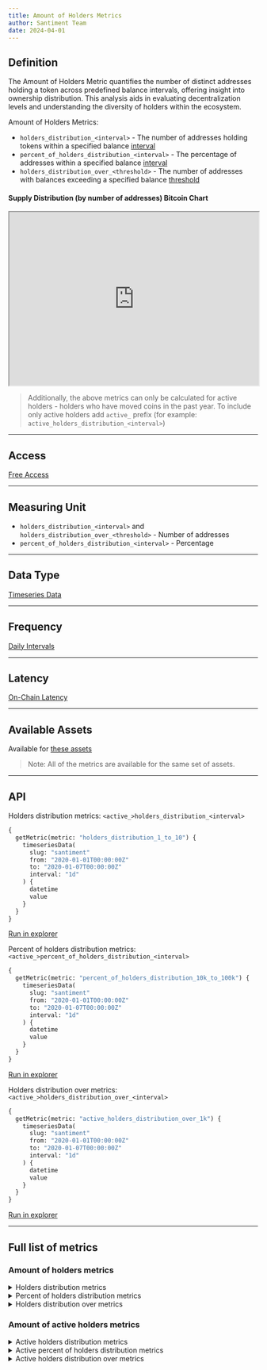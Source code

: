 ```yaml
---
title: Amount of Holders Metrics
author: Santiment Team
date: 2024-04-01
---
```


## Definition

The Amount of Holders Metric quantifies the number of distinct addresses holding a token 
across predefined balance intervals, offering insight into ownership distribution. This analysis 
aids in evaluating decentralization levels and understanding the diversity of holders within the 
ecosystem.

Amount of Holders Metrics:
- `holders_distribution_<interval>` - The number of addresses holding tokens within a specified balance [interval](/metrics/details/supply_distribution_parameters#available-intervals)
- `percent_of_holders_distribution_<interval>` - The percentage of addresses within a specified balance [interval](/metrics/details/supply_distribution_parameters#available-intervals)
- `holders_distribution_over_<threshold>` - The number of addresses with balances exceeding a specified balance [threshold](/metrics/details/supply_distribution_parameters#available-thresholds)

#### Supply Distribution (by number of addresses) Bitcoin Chart
<iframe title="Santiment Chart: [0 - 0.001) coins (BTC), [0.001 - 0.01) coins (BTC), [0.01 - 0.1) coins (BTC), [0.1 - 1) coins (BTC), [1 - 10) coins (BTC), [10 - 100) coins (BTC), [100 - 1,000) coins (BTC), [1,000 - 10,000) coins (BTC), [10,000 - 100,000) coins (BTC), [100,000  - 1,000,000) coins (BTC), [1,000,000 - 10,000,000) coins (BTC), [10,000,000 - 100,000,000) coins (BTC), [100,000,000 - 1,000,000,000) coins (BTC), [1,000,000,000 - infinity) coins (BTC)" width="100%" height="350" src="https://embed.santiment.net/chart?ps=bitcoin&pt=BTC&emalm=1&df=utc_now-90d&dt=utc_now&emcg=1&wm=holders_distribution_0_to_0001%3Bholders_distribution_0001_to_001%3Bholders_distribution_001_to_01%3Bholders_distribution_01_to_1%3Bholders_distribution_1_to_10%3Bholders_distribution_10_to_100%3Bholders_distribution_100_to_1k%3Bholders_distribution_1k_to_10k%3Bholders_distribution_10k_to_100k%3Bholders_distribution_100k_to_1M%3Bholders_distribution_1M_to_10M%3Bholders_distribution_10M_to_100M%3Bholders_distribution_100M_to_1B%3Bholders_distribution_1B_to_inf&wax=0%3B1%3B2&wc=%23FF5B5B%3B%23FFCB47%3B%235275FF%3B%23FF8450%3B%23F47BF7%3B%23785549%3B%23D4E763%3B%23FFDAC5%3B%2337D7BA%3B%23777777%3B%23AC948C%3B%23222222%3B%2314c393%3B%237a859e&ws=%3B%3B%3B%3B%3B%3B%3B%3B%3B%3B%3B%3B%3B" scrolling="no"></iframe>

> Additionally, the above metrics can only be calculated for active holders - holders who have moved coins in the 
> past year. To include only active holders add `active_` prefix (for example: `active_holders_distribution_<interval>`)

---

## Access

[Free Access](/metrics/details/access#free-access)

---

## Measuring Unit

* `holders_distribution_<interval>` and `holders_distribution_over_<threshold>` - Number of addresses
* `percent_of_holders_distribution_<interval>` - Percentage

---

## Data Type

[Timeseries Data](/metrics/details/data-type#timeseries-data)

---

## Frequency

[Daily Intervals](/metrics/details/frequency#daily-frequency)

---

## Latency

[On-Chain Latency](/metrics/details/latency#on-chain-latency)

---

## Available Assets

Available for [these assets](<https://api.santiment.net/graphiql?variables=&query=%7B%0A%20%20getMetric(metric%3A%20%22holders_distribution_1_to_10%22)%20%7B%0A%20%20%20%20metadata%20%7B%0A%20%20%20%20%20%20availableSlugs%0A%20%20%20%20%7D%0A%20%20%7D%0A%7D%0A>)

> Note: All of the metrics are available for the same set of assets.

---

## API

Holders distribution metrics: `<active_>holders_distribution_<interval>`

```graphql
{
  getMetric(metric: "holders_distribution_1_to_10") {
    timeseriesData(
      slug: "santiment"
      from: "2020-01-01T00:00:00Z"
      to: "2020-01-07T00:00:00Z"
      interval: "1d"
    ) {
      datetime
      value
    }
  }
}
```
[Run in explorer](<https://api.santiment.net/graphiql?variables=%7B%7D&query=%7B%0A%20%20getMetric(metric%3A%20%22holders_distribution_1_to_10%22)%20%7B%0A%20%20%20%20timeseriesData(%0A%20%20%20%20%20%20slug%3A%20%22santiment%22%0A%20%20%20%20%20%20from%3A%20%222020-01-01T00%3A00%3A00Z%22%0A%20%20%20%20%20%20to%3A%20%222020-01-07T00%3A00%3A00Z%22%0A%20%20%20%20%20%20interval%3A%20%221d%22%0A%20%20%20%20)%20%7B%0A%20%20%20%20%20%20datetime%0A%20%20%20%20%20%20value%0A%20%20%20%20%7D%0A%20%20%7D%0A%7D>)

Percent of holders distribution metrics: `<active_>percent_of_holders_distribution_<interval>`

```graphql
{
  getMetric(metric: "percent_of_holders_distribution_10k_to_100k") {
    timeseriesData(
      slug: "santiment"
      from: "2020-01-01T00:00:00Z"
      to: "2020-01-07T00:00:00Z"
      interval: "1d"
    ) {
      datetime
      value
    }
  }
}
```

[Run in explorer](<https://api.santiment.net/graphiql?variables=%7B%7D&query=%7B%0A%20%20getMetric(metric%3A%20%22percent_of_holders_distribution_10k_to_100k%22)%20%7B%0A%20%20%20%20timeseriesData(%0A%20%20%20%20%20%20slug%3A%20%22santiment%22%0A%20%20%20%20%20%20from%3A%20%222020-01-01T00%3A00%3A00Z%22%0A%20%20%20%20%20%20to%3A%20%222020-01-07T00%3A00%3A00Z%22%0A%20%20%20%20%20%20interval%3A%20%221d%22%0A%20%20%20%20)%20%7B%0A%20%20%20%20%20%20datetime%0A%20%20%20%20%20%20value%0A%20%20%20%20%7D%0A%20%20%7D%0A%7D>)

Holders distribution over metrics: `<active_>holders_distribution_over_<interval>`

```graphql
{
  getMetric(metric: "active_holders_distribution_over_1k") {
    timeseriesData(
      slug: "santiment"
      from: "2020-01-01T00:00:00Z"
      to: "2020-01-07T00:00:00Z"
      interval: "1d"
    ) {
      datetime
      value
    }
  }
}
```

[Run in explorer](<https://api.santiment.net/graphiql?variables=%7B%7D&query=%7B%0A%20%20getMetric(metric%3A%20%22active_holders_distribution_over_1k%22)%20%7B%0A%20%20%20%20timeseriesData(%0A%20%20%20%20%20%20slug%3A%20%22santiment%22%0A%20%20%20%20%20%20from%3A%20%222020-01-01T00%3A00%3A00Z%22%0A%20%20%20%20%20%20to%3A%20%222020-01-07T00%3A00%3A00Z%22%0A%20%20%20%20%20%20interval%3A%20%221d%22%0A%20%20%20%20)%20%7B%0A%20%20%20%20%20%20datetime%0A%20%20%20%20%20%20value%0A%20%20%20%20%7D%0A%20%20%7D%0A%7D>)

---

## Full list of metrics

### Amount of holders metrics

<Details>
<Summary>Holders distribution metrics</Summary>
- holders_distribution_0_to_0.001
- holders_distribution_0.001_to_0.01
- holders_distribution_0.01_to_0.1
- holders_distribution_0.1_to_1
- holders_distribution_1_to_10
- holders_distribution_10_to_100
- holders_distribution_100_to_1k
- holders_distribution_1k_to_10k
- holders_distribution_10k_to_100k
- holders_distribution_100k_to_1M
- holders_distribution_1M_to_10M
- holders_distribution_10M_to_100M
- holders_distribution_100M_to_1B
- holders_distribution_1B_to_inf
- holders_distribution_total
</Details>

<Details>
<Summary>Percent of holders distribution metrics</Summary>
- percent_of_holders_distribution_0_to_0.001
- percent_of_holders_distribution_0.001_to_0.01
- percent_of_holders_distribution_0.01_to_0.1
- percent_of_holders_distribution_0.1_to_1
- percent_of_holders_distribution_1_to_10
- percent_of_holders_distribution_10_to_100
- percent_of_holders_distribution_100_to_1k
- percent_of_holders_distribution_1k_to_10k
- percent_of_holders_distribution_10k_to_100k
- percent_of_holders_distribution_100k_to_1M
- percent_of_holders_distribution_1M_to_10M
- percent_of_holders_distribution_10M_to_100M
- percent_of_holders_distribution_100M_to_1B
- percent_of_holders_distribution_1B_to_inf
</Details>

<Details>
<Summary>Holders distribution over metrics</Summary>
- holders_distribution_over_1
- holders_distribution_over_10
- holders_distribution_over_100
- holders_distribution_over_1k
- holders_distribution_over_10k
- holders_distribution_over_100k
- holders_distribution_over_1M
</Details>

### Amount of active holders metrics

<Details>
<Summary>Active holders distribution metrics</Summary>
- active_holders_distribution_0_to_0.001
- active_holders_distribution_0.001_to_0.01
- active_holders_distribution_0.01_to_0.1
- active_holders_distribution_0.1_to_1
- active_holders_distribution_1_to_10
- active_holders_distribution_10_to_100
- active_holders_distribution_100_to_1k
- active_holders_distribution_1k_to_10k
- active_holders_distribution_10k_to_100k
- active_holders_distribution_100k_to_1M
- active_holders_distribution_1M_to_10M
- active_holders_distribution_10M_to_inf
- active_holders_distribution_total
</Details>

<Details>
<Summary>Active percent of holders distribution metrics</Summary>
- percent_of_active_holders_distribution_0_to_0.001
- percent_of_active_holders_distribution_0.001_to_0.01
- percent_of_active_holders_distribution_0.01_to_0.1
- percent_of_active_holders_distribution_0.1_to_1
- percent_of_active_holders_distribution_1_to_10
- percent_of_active_holders_distribution_10_to_100
- percent_of_active_holders_distribution_100_to_1k
- percent_of_active_holders_distribution_1k_to_10k
- percent_of_active_holders_distribution_10k_to_100k
- percent_of_active_holders_distribution_100k_to_1M
- percent_of_active_holders_distribution_1M_to_10M
- percent_of_active_holders_distribution_10M_to_inf
</Details>

<Details>
<Summary>Active holders distribution over metrics</Summary>
- active_holders_distribution_over_1
- active_holders_distribution_over_10
- active_holders_distribution_over_100
- active_holders_distribution_over_1k
- active_holders_distribution_over_10k
- active_holders_distribution_over_100k
- active_holders_distribution_over_1M
</Details>